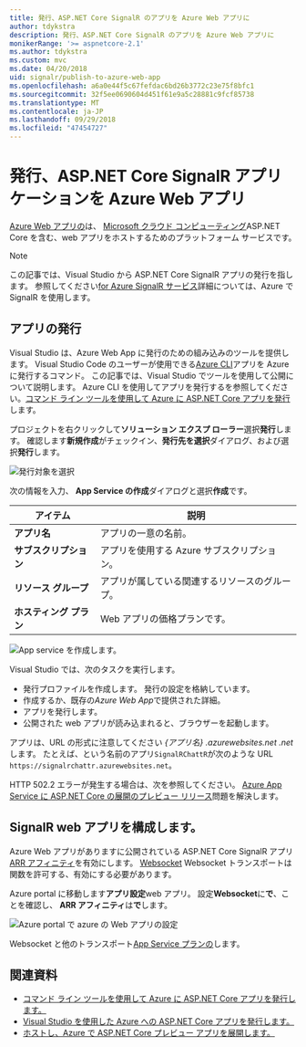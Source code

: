 ```yaml
---
title: 発行、ASP.NET Core SignalR のアプリを Azure Web アプリに
author: tdykstra
description: 発行、ASP.NET Core SignalR のアプリを Azure Web アプリに
monikerRange: '>= aspnetcore-2.1'
ms.author: tdykstra
ms.custom: mvc
ms.date: 04/20/2018
uid: signalr/publish-to-azure-web-app
ms.openlocfilehash: a6a0e44f5c67fefdac6bd26b3772c23e75f8bfc1
ms.sourcegitcommit: 32f5ee0690604d451f61e9a5c28881c9fcf85738
ms.translationtype: MT
ms.contentlocale: ja-JP
ms.lasthandoff: 09/29/2018
ms.locfileid: "47454727"
---
```

# <a name="publish-an-aspnet-core-signalr-app-to-an-azure-web-app"></a>発行、ASP.NET Core SignalR アプリケーションを Azure Web アプリ

[Azure Web アプリの](/azure/app-service/app-service-web-overview)は、 [Microsoft クラウド コンピューティング](https://azure.microsoft.com/)ASP.NET Core を含む、web アプリをホストするためのプラットフォーム サービスです。

> [!NOTE]
> この記事では、Visual Studio から ASP.NET Core SignalR アプリの発行を指します。 参照してください[for Azure SignalR サービス](https://azure.microsoft.com/en-gb/services/signalr-service?)詳細については、Azure で SignalR を使用します。

## <a name="publish-the-app"></a>アプリの発行

Visual Studio は、Azure Web App に発行のための組み込みのツールを提供します。 Visual Studio Code のユーザーが使用できる[Azure CLI](/cli/azure)アプリを Azure に発行するコマンド。 この記事では、Visual Studio でツールを使用して公開について説明します。 Azure CLI を使用してアプリを発行するを参照してください。[コマンド ライン ツールを使用して Azure に ASP.NET Core アプリを発行](/azure/app-service/app-service-web-get-started-dotnet)します。

プロジェクトを右クリックして**ソリューション エクスプ ローラー**選択**発行**します。 確認します**新規作成**がチェックイン、**発行先を選択**ダイアログ、および選択**発行**します。

![発行対象を選択](publish-to-azure-web-app/_static/pick-publish-target-dialog.png)

次の情報を入力、 **App Service の作成**ダイアログと選択**作成**です。

| アイテム | 説明 |
| ---- | ----------- |
| **アプリ名** | アプリの一意の名前。 |
| **サブスクリプション** | アプリを使用する Azure サブスクリプション。 |
| **リソース グループ** | アプリが属している関連するリソースのグループ。  |
| **ホスティング プラン** | Web アプリの価格プランです。 |

![App service を作成します。](publish-to-azure-web-app/_static/create-app-service-dialog.png)

Visual Studio では、次のタスクを実行します。

* 発行プロファイルを作成します。 発行の設定を格納しています。
* 作成するか、既存の*Azure Web App*で提供された詳細。
* アプリを発行します。
* 公開された web アプリが読み込まれると、ブラウザーを起動します。

アプリは、URL の形式に注意してください *{アプリ名} .azurewebsites.net .net*します。 たとえば、という名前のアプリ`SignalRChattR`が次のような URL `https://signalrchattr.azurewebsites.net`。

HTTP 502.2 エラーが発生する場合は、次を参照してください。 [Azure App Service に ASP.NET Core の展開のプレビュー リリース](xref:host-and-deploy/azure-apps/index)問題を解決します。

## <a name="configure-signalr-web-app"></a>SignalR web アプリを構成します。

Azure Web アプリがありますに公開されている ASP.NET Core SignalR アプリ[ARR アフィニティ](https://en.wikipedia.org/wiki/Application_Request_Routing)を有効にします。 [Websocket](xref:fundamentals/websockets) Websocket トランスポートは関数を許可する、有効にする必要があります。

Azure portal に移動します**アプリ設定**web アプリ。 設定**Websocket**に**で**、ことを確認し、 **ARR アフィニティ**は**で**します。

![Azure portal で azure の Web アプリの設定](publish-to-azure-web-app/_static/azure-web-app-settings.png)

 Websocket と他のトランスポート[App Service プランの](/azure/azure-subscription-service-limits#app-service-limits)します。

## <a name="related-resources"></a>関連資料

* [コマンド ライン ツールを使用して Azure に ASP.NET Core アプリを発行します。](/azure/app-service/app-service-web-get-started-dotnet)
* [Visual Studio を使用した Azure への ASP.NET Core アプリを発行します。](xref:tutorials/publish-to-azure-webapp-using-vs)
* [ホストし、Azure で ASP.NET Core プレビュー アプリを展開します。](xref:host-and-deploy/azure-apps/index#deploy-aspnet-core-preview-release-to-azure-app-service)
